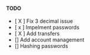 #### TODO
- [ X ] Fix 3 decimal issue
- [ x ] Impelment passwords
- [ X ] Add transfers
- [] Add account management
- [] Hashing passwords
